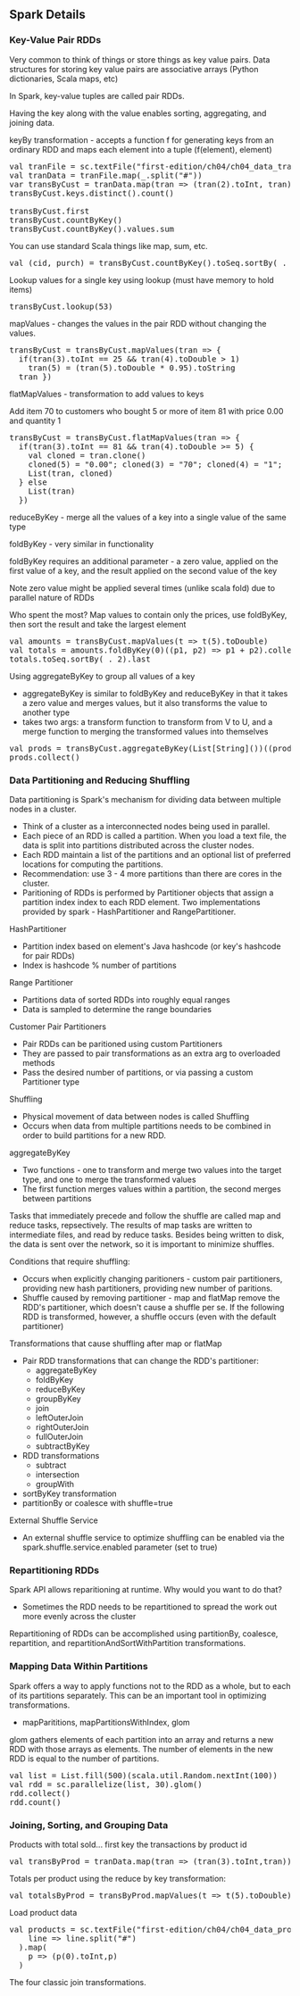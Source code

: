 ## Spark Details

### Key-Value Pair RDDs

Very common to think of things or store things as key value pairs. Data structures
for storing key value pairs are associative arrays (Python dictionaries,
Scala maps, etc)

In Spark, key-value tuples are called pair RDDs.

Having the key along with the value enables sorting, aggregating, and joining data.

keyBy transformation - accepts a function f for generating keys from an ordinary
RDD and maps each element into a tuple (f(element), element)

<pre>
val tranFile = sc.textFile("first-edition/ch04/ch04_data_transactions.txt")
val tranData = tranFile.map(_.split("#"))
var transByCust = tranData.map(tran => (tran(2).toInt, tran))
transByCust.keys.distinct().count()

transByCust.first
transByCust.countByKey()
transByCust.countByKey().values.sum
</pre>

You can use standard Scala things like map, sum, etc.

<pre>
val (cid, purch) = transByCust.countByKey().toSeq.sortBy(_._2).last
</pre>

Lookup values for a single key using lookup (must have memory to hold items)

<pre>
transByCust.lookup(53)
</pre>

mapValues - changes the values in the pair RDD without changing the values.

<pre>
transByCust = transByCust.mapValues(tran => {
  if(tran(3).toInt == 25 && tran(4).toDouble > 1)
    tran(5) = (tran(5).toDouble * 0.95).toString
  tran })
</pre>

flatMapValues - transformation to add values to keys

Add item 70 to customers who bought 5 or more of item 81 with
price 0.00 and quantity 1

<pre>
transByCust = transByCust.flatMapValues(tran => {
  if(tran(3).toInt == 81 && tran(4).toDouble >= 5) {
    val cloned = tran.clone()
    cloned(5) = "0.00"; cloned(3) = "70"; cloned(4) = "1";
    List(tran, cloned)
  } else
    List(tran)
  })
</pre>

reduceByKey - merge all the values of a key into a single value of the same type

foldByKey - very similar in functionality

foldByKey requires an additional parameter - a zero value, applied on the
first value of a key, and the result applied on the second value of the key

Note zero value might be applied several times (unlike scala fold) due to parallel nature
of RDDs

Who spent the most? Map values to contain only the prices, use foldByKey, then
sort the result and take the largest element

<pre>
val amounts = transByCust.mapValues(t => t(5).toDouble)
val totals = amounts.foldByKey(0)((p1, p2) => p1 + p2).collect()
totals.toSeq.sortBy(_._2).last
</pre>

Using aggregateByKey to group all values of a key

* aggregateByKey is similar to foldByKey and reduceByKey in that it takes a zero value
and merges values, but it also transforms the value to another type
* takes two args: a transform function to transform from V to U, and a merge
function to merging the transformed values into themselves


<pre>
val prods = transByCust.aggregateByKey(List[String]())((prods,tran) => prods ::: List(tran(3)),(prods1,prods2) => prods1 ::: prods2)
prods.collect()
</pre>

### Data Partitioning and Reducing Shuffling

Data partitioning is Spark's mechanism for dividing data between multiple nodes in a cluster.

* Think of a cluster as a interconnected nodes being used in parallel.
* Each piece of an RDD is called a partition. When you load a text file, the data is 
split into partitions distributed across the cluster nodes.
* Each RDD maintain a list of the partitions and an optional list of preferred locations
for computing the partitions.
* Recommendation: use 3 - 4 more partitions than there are cores in the cluster.
* Paritioning of RDDs is performed by Partitioner objects that assign a partition index 
index to each RDD element. Two implementations provided by spark - HashPartitioner and
RangePartitioner.

HashPartitioner

* Partition index based on element's Java hashcode (or key's hashcode for pair RDDs)
* Index is hashcode % number of partitions

Range Partitioner

* Partitions data of sorted RDDs into roughly equal ranges
* Data is sampled to determine the range boundaries

Customer Pair Partitioners

* Pair RDDs can be paritioned using custom Partitioners
* They are passed to pair transformations as an extra arg to overloaded
methods
* Pass the desired number of partitions, or via passing a custom Partitioner type

Shuffling

* Physical movement of data between nodes is called Shuffling
* Occurs when data from multiple partitions needs to be combined in order to
build partitions for a new RDD.

aggregateByKey

* Two functions - one to transform and merge two values into the target type, and one
to merge the transformed values
* The first function merges values within a partition, the second merges between partitions

Tasks that immediately precede and follow the shuffle are called map and reduce tasks, repsectively.
The results of map tasks are written to intermediate files, and read by reduce tasks. Besides
being written to disk, the data is sent over the network, so it is important to minimize shuffles.

Conditions that require shuffling:

* Occurs when explicitly changing paritioners - custom pair partitioners, providing new hash partitioners,
providing new number of paritions.
* Shuffle caused by removing partitioner - map and flatMap remove the RDD's 
partitioner, which doesn't cause a shuffle per se. If the following RDD is transformed,
however, a shuffle occurs (even with the default partitioner)

Transformations that cause shuffling after map or flatMap

* Pair RDD transformations that can change the RDD's partitioner:
  * aggregateByKey
  * foldByKey
  * reduceByKey
  * groupByKey
  * join
  * leftOuterJoin
  * rightOuterJoin
  * fullOuterJoin
  * subtractByKey
* RDD transformations 
  * subtract
  * intersection
  * groupWith
* sortByKey transformation
* partitionBy or coalesce with shuffle=true

External Shuffle Service

* An external shuffle service to optimize shuffling can be enabled via the 
spark.shuffle.service.enabled parameter (set to true)

### Repartitioning RDDs

Spark API allows reparitioning at runtime. Why would you want to do that?

* Sometimes the RDD needs to be repartitioned to spread the work out more evenly
across the cluster

Repartitioning of RDDs can be accomplished using partitionBy, coalesce, repartition, 
and repartitionAndSortWithPartition transformations.

### Mapping Data Within Partitions

Spark offers a way to apply functions not to the RDD as a whole, but
to each of its partitions separately. This can be an important tool in
optimizing transformations.

* mapParititions, mapPartitionsWithIndex, glom

glom gathers elements of each partition into an array and returns a new RDD
with those arrays as elements. The number of elements in the new RDD is equal
to the number of partitions.

<pre>
val list = List.fill(500)(scala.util.Random.nextInt(100))
val rdd = sc.parallelize(list, 30).glom()
rdd.collect()
rdd.count()
</pre>

### Joining, Sorting, and Grouping Data

Products with total sold... first key the transactions by product id

<pre>
val transByProd = tranData.map(tran => (tran(3).toInt,tran))
</pre>

Totals per product using the reduce by key transformation:

<pre>
val totalsByProd = transByProd.mapValues(t => t(5).toDouble).reduceByKey{case(tot1,tot2) => tot1 + tot2}
</pre>

Load product data

<pre>
val products = sc.textFile("first-edition/ch04/ch04_data_products.txt").map(
    line => line.split("#")
  ).map(
    p => (p(0).toInt,p)
  )
</pre>

The four classic join transformations. 